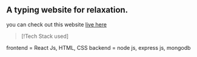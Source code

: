 #

## A typing website for relaxation.

you can check out this website [live here](https://heal333.github.io/type0/)

> [!Tech Stack used]

frontend = React Js, HTML, CSS
backend = node js, express js, mongodb
